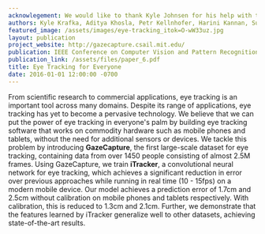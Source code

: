 ```yaml
---
acknowlegement: We would like to thank Kyle Johnsen for his help with the IRB, as well as Bradley Barnes and Karen Aguar for helping to recruit participants. This research was supported by Samsung, Toyota, and the QCRI-CSAIL partnership.
authors: Kyle Krafka, Aditya Khosla, Petr Kellnhofer, Harini Kannan, Suchendra Bhandarkar, Wojciech Matusik, Antonio Torralba
featured_image: /assets/images/eye-tracking_itok=O-wW33uz.jpg
layout: publication
project_website: http://gazecapture.csail.mit.edu/
publication: IEEE Conference on Computer Vision and Pattern Recognition (CVPR), 2016
publication_link: /assets/files/paper_6.pdf
title: Eye Tracking for Everyone
date: 2016-01-01 12:00:00 -0700
---
```


From scientific research to commercial applications, eye tracking is an important tool across many domains. Despite its range of applications, eye tracking has yet to become a pervasive technology. We believe that we can put the power of eye tracking in everyone's palm by building eye tracking software that works on commodity hardware such as mobile phones and tablets, without the need for additional sensors or devices. We tackle this problem by introducing **GazeCapture**, the first large-scale dataset for eye tracking, containing data from over 1450 people consisting of almost 2.5M frames. Using GazeCapture, we train **iTracker**, a convolutional neural network for eye tracking, which achieves a significant reduction in error over previous approaches while running in real time (10 - 15fps) on a modern mobile device. Our model achieves a prediction error of 1.7cm and 2.5cm without calibration on mobile phones and tablets respectively. With calibration, this is reduced to 1.3cm and 2.1cm. Further, we demonstrate that the features learned by iTracker generalize well to other datasets, achieving state-of-the-art results.